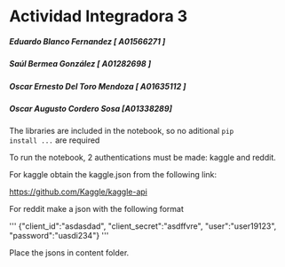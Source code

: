 # Actividad Integradora 3
##### Eduardo Blanco Fernandez [ A01566271 ]
##### Saúl Bermea González [ A01282698 ]
##### Oscar Ernesto Del Toro Mendoza [ A01635112 ]
##### Oscar Augusto Cordero Sosa [A01338289]



The libraries are included in the notebook, so no aditional <code>pip install ...</code> are required



To run the notebook, 2 authentications must be made: kaggle and reddit.


For kaggle obtain the kaggle.json from the following link:

https://github.com/Kaggle/kaggle-api



For reddit make a json with the following format

'''
 {"client_id":"asdasdad",
 "client_secret":"asdffvre",
 "user":"user19123",
 "password":"uasdi234"}
'''
  

Place the jsons in content folder.
